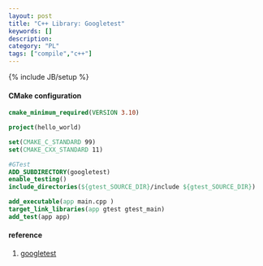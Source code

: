 ```yaml
--- 
layout: post 
title: "C++ Library: Googletest" 
keywords: [] 
description: 
category: "PL"
tags: ["compile","c++"] 
--- 
```

{% include JB/setup %}

#### CMake configuration

```cmake
cmake_minimum_required(VERSION 3.10)

project(hello_world)

set(CMAKE_C_STANDARD 99)
set(CMAKE_CXX_STANDARD 11)

#GTest
ADD_SUBDIRECTORY(googletest)
enable_testing()
include_directories(${gtest_SOURCE_DIR}/include ${gtest_SOURCE_DIR})

add_executable(app main.cpp )
target_link_libraries(app gtest gtest_main)
add_test(app app)
```



#### reference
1. [googletest](https://github.com/google/googletest)
